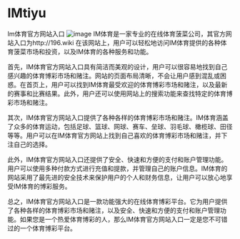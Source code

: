 # IMtiyu
Im体育官方网站入口
![image](https://user-images.githubusercontent.com/132263395/235563796-269bd993-45d1-41ae-ba75-a780b34df634.png)
IM体育是一家专业的在线体育菠菜公司，其官方网站入口为http://196.wiki
在该网站上，用户可以轻松地访问IM体育提供的各种体育菠菜市场和投资，以及IM体育的各种服务和功能。

首先，IM体育官方网站入口具有简洁而美观的设计，用户可以很容易地找到自己感兴趣的体育博彩市场和赌注。网站的页面布局清晰，不会让用户感到混乱或困惑。在首页上，用户可以找到IM体育最受欢迎的体育博彩市场和赌注，以及最新的赛事和比赛结果。此外，用户还可以使用网站上的搜索功能来查找特定的体育博彩市场和赌注。

其次，IM体育官方网站入口提供了各种各样的体育博彩市场和赌注。IM体育涵盖了众多的体育运动，包括足球、篮球、网球、赛车、垒球、羽毛球、橄榄球、田径等等。用户可以在IM体育官方网站上找到自己喜欢的体育博彩市场和赌注，并下注自己的选择。

此外，IM体育官方网站入口还提供了安全、快速和方便的支付和账户管理功能。用户可以使用多种付款方式进行充值和提款，并管理自己的账户信息。IM体育的网站采用了最先进的安全技术来保护用户的个人和财务信息，让用户可以放心地享受IM体育的博彩服务。

总之，IM体育官方网站入口是一款功能强大的在线体育博彩平台。它为用户提供了各种各样的体育博彩市场和赌注，以及安全、快速和方便的支付和账户管理功能。如果您是一个热爱体育博彩的人，那么IM体育官方网站入口一定是您不可错过的一个体育博彩平台。
